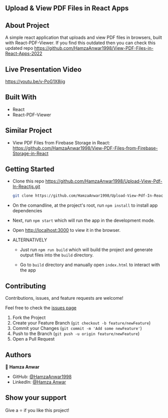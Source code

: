 ## Upload & View PDF Files in React Apps

## About Project

A simple react application that uploads and view PDF files in browsers, built with React-PDF-Viewer. If you find this outdated then you can check this updated repo https://github.com/HamzaAnwar1998/View-PDF-Files-in-React-Apps-2022

## Live Presentation Video

https://youtu.be/v-PoG1X8jig 

## Built With

* React
* React-PDF-Viewer

## Similar Project

* View PDF Files from Firebase Storage in React: https://github.com/HamzaAnwar1998/View-PDF-Files-from-Firebase-Storage-in-React

## Getting Started

* Clone this repo <https://github.com/HamzaAnwar1998/Upload-View-Pdf-In-Reactjs.git>

    ```bash
    git clone https://github.com/HamzaAnwar1998/Upload-View-Pdf-In-Reactjs.git
    ```

* On the comandline, at the project's root, run ```npm install``` to install app dependencies

* Next, run ```npm start``` which will run the app in the development mode.

* Open [http://localhost:3000](http://localhost:3000) to view it in the browser.

* ALTERNATIVELY

  * Just run ```npm run build``` which will build the project and generate output files into the ```build``` directory.

  * Go to ```build``` directory and manually open ```index.html``` to interact with the app


## Contributing

Contributions, issues, and feature requests are welcome!

Feel free to check the [issues page](../../issues)

  1. Fork the Project
  2. Create your Feature Branch (`git checkout -b feature/newFeature`)
  3. Commit your Changes (`git commit -m 'Add some newFeature'`)
  4. Push to the Branch (`git push -u origin feature/newFeature`)
  5. Open a Pull Request

## Authors

👤 **Hamza Anwar**

- GitHub: [@HamzaAnwar1998](https://github.com/HamzaAnwar1998/)
- LinkedIn: [@Hamza Anwar](https://www.linkedin.com/in/hamza-anwar75/)

## Show your support

Give a ⭐️ if you like this project!
